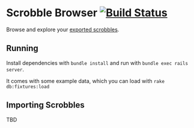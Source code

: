 # Scrobble Browser [![Build Status](https://travis-ci.org/dsingleton/scrobble-browser.svg)](https://travis-ci.org/dsingleton/scrobble-browser)

Browse and explore your [exported scrobbles](https://secure.last.fm/settings/dataexporter).

## Running

Install dependencies with `bundle install` and run with `bundle exec rails server`.

It comes with some example data, which you can load with `rake db:fixtures:load`

## Importing Scrobbles

TBD

